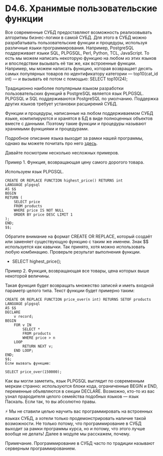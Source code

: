 # D4.6. Хранимые пользовательские функции

Все современные СУБД предоставляют возможность реализовывать алгоритмы бизнес-логики в самой СУБД. 
Для этого в СУБД можно разрабатывать пользовательские функции и процедуры, используя различные языки программирования. 
Например, PostgreSQL поддерживает языки SQL, PLPGSQL, Perl, Python, TCL, JavaScript. 
То есть мы можем написать некоторую функцию на любом из этих языков и впоследствии вызывать её так же, 
как встроенные функции. Например, мы можем написать функцию, которая возвращает десять самых популярных товаров 
по идентификатору категории 
— top10(cat_id int) 
— и вызывать её потом с помощью: SELECT top10(24);

Традиционно наиболее популярным языком разработки пользовательских функций в PostgreSQL является язык PLPGSQL. 
PLPGSQL и SQL поддерживаются PostgreSQL по умолчанию. Поддержка других языков требует установки расширений СУБД.

Функции и процедуры, написанные на любом поддерживаемом СУБД языке, компилируются и хранятся в БД в виде 
полноценных объектов вместе с данными. Поэтому такие функции и процедуры называют хранимыми функциями и процедурами.

Подробное описание языка выходит за рамки нашей программы, 
однако вы можете почитать про него [здесь](https://postgrespro.ru/docs/postgresql/13/plpgsql).

Давайте посмотрим несколько несложных примеров.

Пример 1. Функция, возвращающая цену самого дорогого товара.

Используем язык PLPGSQL.
```
CREATE OR REPLACE FUNCTION highest_price() RETURNS int
LANGUAGE plpgsql
AS $$
BEGIN
RETURN (
	SELECT price
	FROM products
	WHERE price IS NOT NULL
	ORDER BY price DESC LIMIT 1
);
END;
$$;
```
Обратите внимание на формат CREATE OR REPLACE, который создаёт или заменяет существующую функцию с таким же именем. 
Знак $$ используется как кавычки. Так принято, хотя можно использовать любую комбинацию.
Проверьте результат выполнения функции.
- SELECT highest_price();

Пример 2. Функция, возвращающая все товары, цена которых выше некоторой величины.

Такая функция будет возвращать множество записей и иметь входной параметр целого типа. Текст функции будет примерно таким:
```
CREATE OR REPLACE FUNCTION price_over(n int) RETURNS SETOF products
LANGUAGE plpgsql
AS $$
DECLARE
	v record;
BEGIN
	FOR v IN 
		SELECT *
		FROM products
		WHERE price > n
	LOOP
		RETURN NEXT v;
	END LOOP;
END;
$$;
Если вызвать функцию:

SELECT price_over(150000);
```
Как вы могли заметить, язык PLPGSQL выглядит по современным меркам странно: используются блоки кода, 
ограниченные BEGIN и END, переменные объявляются в секции DECLARE. Возможно, кто-то из вас узнал прародителя 
целого семейства подобных языков — язык Паскаль. Если так, то вы абсолютно правы.

⚡ Мы не ставили целью научить вас программировать на встроенных языках СУБД, а хотели только продемонстрировать 
наличие такой возможности. Не только потому, что программирование в СУБД выходит за рамки программы курса, но и 
потому, что этого лучше вообще не делать! Далее в модуле мы расскажем, почему.

Примечание. Программирование в СУБД часто по традиции называют серверным программированием.
